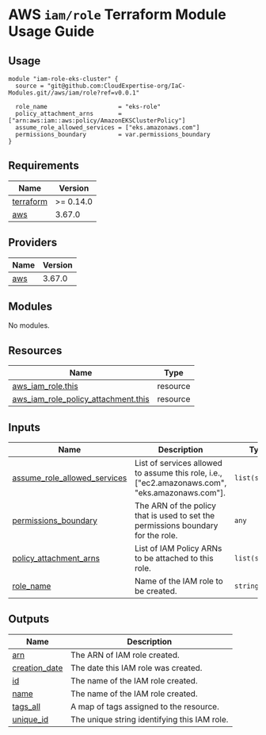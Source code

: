 # AWS `iam/role` Terraform Module Usage Guide

## Usage

```
module "iam-role-eks-cluster" {
  source = "git@github.com:CloudExpertise-org/IaC-Modules.git//aws/iam/role?ref=v0.0.1"

  role_name                    = "eks-role"
  policy_attachment_arns       = ["arn:aws:iam::aws:policy/AmazonEKSClusterPolicy"]
  assume_role_allowed_services = ["eks.amazonaws.com"]
  permissions_boundary         = var.permissions_boundary
}
```

## Requirements

| Name | Version |
|------|---------|
| <a name="requirement_terraform"></a> [terraform](#requirement\_terraform) | >= 0.14.0 |
| <a name="requirement_aws"></a> [aws](#requirement\_aws) | 3.67.0 |

## Providers

| Name | Version |
|------|---------|
| <a name="provider_aws"></a> [aws](#provider\_aws) | 3.67.0 |

## Modules

No modules.

## Resources

| Name | Type |
|------|------|
| [aws_iam_role.this](https://registry.terraform.io/providers/hashicorp/aws/3.67.0/docs/resources/iam_role) | resource |
| [aws_iam_role_policy_attachment.this](https://registry.terraform.io/providers/hashicorp/aws/3.67.0/docs/resources/iam_role_policy_attachment) | resource |



## Inputs

| Name | Description | Type | Default | Required |
|------|-------------|------|---------|:--------:|
| <a name="input_assume_role_allowed_services"></a> [assume\_role\_allowed\_services](#input\_assume\_role\_allowed\_services) | List of services allowed to assume this role, i.e., ["ec2.amazonaws.com", "eks.amazonaws.com"]. | `list(string)` | n/a | yes |
| <a name="input_permissions_boundary"></a> [permissions\_boundary](#input\_permissions\_boundary) | The ARN of the policy that is used to set the permissions boundary for the role. | `any` | n/a | yes |
| <a name="input_policy_attachment_arns"></a> [policy\_attachment\_arns](#input\_policy\_attachment\_arns) | List of IAM Policy ARNs to be attached to this role. | `list(string)` | n/a | yes |
| <a name="input_role_name"></a> [role\_name](#input\_role\_name) | Name of the IAM role to be created. | `string` | n/a | yes |

## Outputs

| Name | Description |
|------|-------------|
| <a name="output_arn"></a> [arn](#output\_arn) | The ARN of IAM role created. |
| <a name="output_creation_date"></a> [creation\_date](#output\_creation\_date) | The date this IAM role was created. |
| <a name="output_id"></a> [id](#output\_id) | The name of the IAM role created. |
| <a name="output_name"></a> [name](#output\_name) | The name of the IAM role created. |
| <a name="output_tags_all"></a> [tags\_all](#output\_tags\_all) | A map of tags assigned to the resource. |
| <a name="output_unique_id"></a> [unique\_id](#output\_unique\_id) | The unique string identifying this IAM role. |
